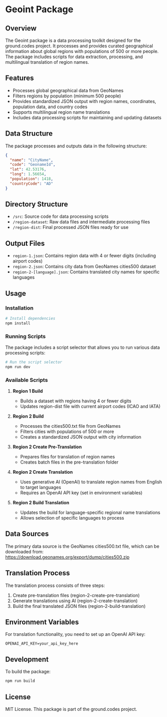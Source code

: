 # Geoint Package

## Overview

The Geoint package is a data processing toolkit designed for the ground.codes project. It processes and provides curated geographical information about global regions with populations of 500 or more people. The package includes scripts for data extraction, processing, and multilingual translation of region names.

## Features

- Processes global geographical data from GeoNames
- Filters regions by population (minimum 500 people)
- Provides standardized JSON output with region names, coordinates, population data, and country codes
- Supports multilingual region name translations
- Includes data processing scripts for maintaining and updating datasets

## Data Structure

The package processes and outputs data in the following structure:

```json
{
  "name": "CityName",
  "code": "GeonameId",
  "lat": 42.53176,
  "long": 1.56654,
  "population": 1418,
  "countryCode": "AD"
}
```

## Directory Structure

- `/src`: Source code for data processing scripts
- `/region-dataset`: Raw data files and intermediate processing files
- `/region-dist`: Final processed JSON files ready for use

## Output Files

- `region-1.json`: Contains region data with 4 or fewer digits (including airport codes)
- `region-2.json`: Contains city data from GeoNames cities500 dataset
- `region-2-[language].json`: Contains translated city names for specific languages

## Usage

### Installation

```bash
# Install dependencies
npm install
```

### Running Scripts

The package includes a script selector that allows you to run various data processing scripts:

```bash
# Run the script selector
npm run dev
```

### Available Scripts

1. **Region 1 Build**

   - Builds a dataset with regions having 4 or fewer digits
   - Updates region-dist file with current airport codes (ICAO and IATA)

2. **Region 2 Build**

   - Processes the cities500.txt file from GeoNames
   - Filters cities with populations of 500 or more
   - Creates a standardized JSON output with city information

3. **Region 2 Create Pre-Translation**

   - Prepares files for translation of region names
   - Creates batch files in the pre-translation folder

4. **Region 2 Create Translation**

   - Uses generative AI (OpenAI) to translate region names from English to target languages
   - Requires an OpenAI API key (set in environment variables)

5. **Region 2 Build Translation**
   - Updates the build for language-specific regional name translations
   - Allows selection of specific languages to process

## Data Sources

The primary data source is the GeoNames cities500.txt file, which can be downloaded from:
https://download.geonames.org/export/dump/cities500.zip

## Translation Process

The translation process consists of three steps:

1. Create pre-translation files (region-2-create-pre-translation)
2. Generate translations using AI (region-2-create-translation)
3. Build the final translated JSON files (region-2-build-translation)

## Environment Variables

For translation functionality, you need to set up an OpenAI API key:

```
OPENAI_API_KEY=your_api_key_here
```

## Development

To build the package:

```bash
npm run build
```

## License

MIT License. This package is part of the ground.codes project.
